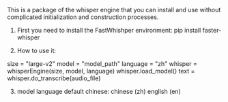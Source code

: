 This is a package of the whisper engine that you can install and use 
without complicated initialization and construction processes. 

1. First you need to install the FastWhishper environment:
pip install faster-whisper


2. How to use it:

size = "large-v2" 
model = "model_path"
language = "zh"
whisper = whisperEngine(size, model, language)
whisper.load_model()
text = whisper.do_transcribe(audio_file)


3. model language default chinese:
 chinese (zh)
 english (en)
